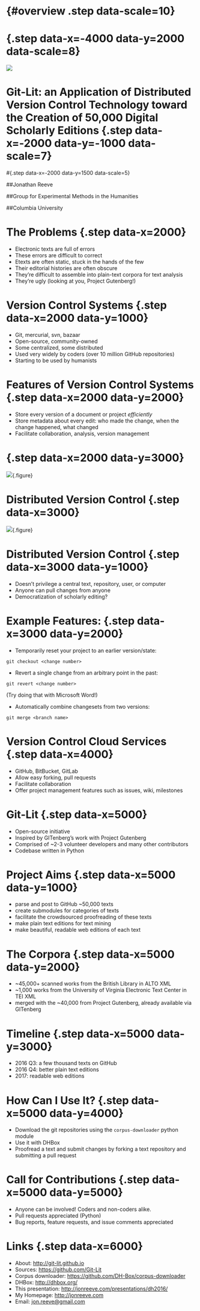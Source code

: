 
# {#overview .step data-scale=10}

# {.step data-x=-4000 data-y=2000 data-scale=8}

![](branching-illustration.png) 

# Git-Lit: an Application of Distributed Version Control Technology toward the Creation of 50,000 Digital Scholarly Editions {.step data-x=-2000 data-y=-1000 data-scale=7}

#{.step data-x=-2000 data-y=1500 data-scale=5} 

##Jonathan Reeve 

##Group for Experimental Methods in the Humanities

##Columbia University

# The Problems {.step data-x=2000} 

* Electronic texts are full of errors
* These errors are difficult to correct
* Etexts are often static, stuck in the hands of the few
* Their editorial histories are often obscure
* They’re difficult to assemble into plain-text corpora for text analysis
* They’re ugly (looking at you, Project Gutenberg!)  

# Version Control Systems {.step data-x=2000 data-y=1000} 

* Git, mercurial, svn, bazaar
* Open-source, community-owned 
* Some centralized, some distributed
* Used very widely by coders (over 10 million GitHub repositories) 
* Starting to be used by humanists

# Features of Version Control Systems {.step data-x=2000 data-y=2000} 

* Store every version of a document or project *efficiently* 
* Store metadata about every edit: who made the change, when the change happened, what changed
* Facilitate collaboration, analysis, version management

# {.step data-x=2000 data-y=3000} 

![](phd101212s.gif){.figure}

# Distributed Version Control {.step data-x=3000} 

![](distributed.png){.figure}

# Distributed Version Control {.step data-x=3000 data-y=1000}  

* Doesn’t privilege a central text, repository, user, or computer
* Anyone can pull changes from anyone 
* Democratization of scholarly editing? 

# Example Features:  {.step data-x=3000 data-y=2000} 

* Temporarily reset your project to an earlier version/state: 

`git checkout <change number>`

* Revert a single change from an arbitrary point in the past: 

`git revert <change number>`

(Try doing that with Microsoft Word!)

* Automatically combine changesets from two versions: 

`git merge <branch name>`

# Version Control Cloud Services {.step data-x=4000} 

* GitHub, BitBucket, GitLab
* Allow easy forking, pull requests
* Facilitate collaboration
* Offer project management features such as issues, wiki, milestones

# Git-Lit {.step data-x=5000}

* Open-source initiative 
* Inspired by GITenberg’s work with Project Gutenberg
* Comprised of ~2-3 volunteer developers and many other contributors 
* Codebase written in Python

# Project Aims {.step data-x=5000 data-y=1000}

* parse and post to GitHub ~50,000 texts
* create submodules for categories of texts 
* facilitate the crowdsourced proofreading of these texts
* make plain text editions for text mining 
* make beautiful, readable web editions of each text 

# The Corpora {.step data-x=5000 data-y=2000}

* ~45,000+ scanned works from the British Library in ALTO XML
* ~1,000 works from the University of Virginia Electronic Text Center in TEI XML
* merged with the ~40,000 from Project Gutenberg, already available via GITenberg

# Timeline {.step data-x=5000 data-y=3000}

* 2016 Q3: a few thousand texts on GitHub
* 2016 Q4: better plain text editions 
* 2017: readable web editions 

# How Can I Use It? {.step data-x=5000 data-y=4000}

* Download the git repositories using the `corpus-downloader` python module
* Use it with DHBox
* Proofread a text and submit changes by forking a text repository and submitting a pull request

# Call for Contributions {.step data-x=5000 data-y=5000}

* Anyone can be involved! Coders and non-coders alike. 
* Pull requests appreciated (Python)
* Bug reports, feature requests, and issue comments appreciated

# Links {.step data-x=6000} 

* About: <http://git-lit.github.io>
* Sources: <https://github.com/Git-Lit>
* Corpus downloader: <https://github.com/DH-Box/corpus-downloader>
* DHBox: <http://dhbox.org/>
* This presentation: <http://jonreeve.com/presentations/dh2016/>
* My Homepage: <http://jonreeve.com>
* Email: <jon.reeve@gmail.com> 
